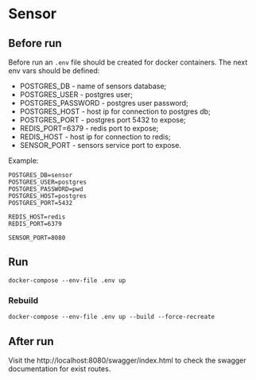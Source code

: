 # Sensor

## Before run

Before run an `.env` file should be created for docker containers. The next env vars should be defined:

- POSTGRES_DB - name of sensors database;
- POSTGRES_USER - postgres user;
- POSTGRES_PASSWORD - postgres user password;
- POSTGRES_HOST - host ip for connection to postgres db;
- POSTGRES_PORT - postgres port 5432 to expose;
- REDIS_PORT=6379 - redis port to expose;
- REDIS_HOST - host ip for connection to redis;
- SENSOR_PORT - sensors service port to expose.

Example:
```shell
POSTGRES_DB=sensor
POSTGRES_USER=postgres
POSTGRES_PASSWORD=pwd
POSTGRES_HOST=postgres
POSTGRES_PORT=5432

REDIS_HOST=redis
REDIS_PORT=6379

SENSOR_PORT=8080
```

## Run

```shell
docker-compose --env-file .env up
```

### Rebuild

```shell
docker-compose --env-file .env up --build --force-recreate
```

## After run

Visit the http://localhost:8080/swagger/index.html to check the swagger documentation for exist routes.

